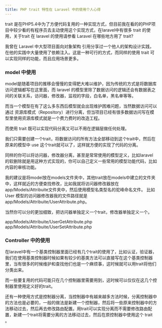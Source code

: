 ```yaml
---
title: PHP trait 特性在 Laravel 中的使用个人心得
---
```


trait 是在PHP5.4中为了方便代码复用的一种实现方式，但目前我在看的的PHP项目中较少看的有程序员去主动使用这个实现方式，在laravel中有很多 trait 的使用，关于trait 在 laravel 的使用请参看 Laravel 在哪些地方用了 trait?

我曾在 Laravel 中大型项目面向对象架构 引用分享过一个他人的架构设计实践，在他的实践中大量使用了依赖注入。这是一种可行的方式，而同样的使用 trait 可以实现同样的功能，而且应用场景更多。

### model 中使用

model是随着项目的推移会慢慢的变得肥大难以维护，因为传统的方式是将数据库访问逻辑都写在这里面，而 laravel 的模型里除了数据访问的逻辑还会有数据表之间的关联关系，访问器，修改器，监视的字段，白名单，黑名单等等。

而当一个模型在有了这么多东西后模型就会出现维护困难问题，当然数据访问可以通过 资源库模式（Repository）进行分离，但当项目已经有很多数据访问写在模型里使用资源库模式就是一个费力费时的改造工程。

而使用 trait 既可以实现代码分离又可以不用在逻辑层做任何处理。

我们只需要创建一个trait，将数据访问的所有方法全部移动到这个trait中，然后在原来的模型中 use 这个trait就可以了，这样就方便的实现了代码的分离。

同样的你可以将访问器，修改器分离，甚至是常常使用的模型定义，比如laravel的软删除就是用这种方式实现的，你可以自己定义一些常用的模型功能代码，比如内容的审核功能。

我的建议是将model放在models文件夹中，其他trait放在models中建立的文件夹中，这样就近的方便查找修改，比如我就将访问器修改器放在app/Models/Attribuite文件夹中，然后使用模型名类型名的驼峰命名文件。 比如 User 模型的访问器修改器我的文件路径就是app/Models/Attribuite/UserAttribute.php。

当然你可以分的更加细致，把访问器单独定义一个trait，修改器单独定义一个。

app/Models/Attribuite/UserGetAttribute.php app/Models/Attribuite/UserSetAttribute.php

### Controller 中的使用

在laravel中有一个基类控制器里面已经有几个trait的使用了，比如认证，验证器，我们在使用基类控制器时候如果有较少的基类方法可以直接写在这个基类控制器里，当有很多的时候维护和查找他们也是一个麻烦事，这时候就可以用trait将他们分类出来。

而一些要复用的代码可能只在几个控制器里需要用到，这时候可以仅仅在这几个控制器里使用定义好的trait。

还有一种使用方式是控制器分离，当控制器中有越来越多方法时候，分离控制器中的方法也是必要的，一般的做法是新建一个控制器，然后将一些原来控制器中的方法移动过去，然后再去修改路由配置。用trait可以实现分离而不需要修改路由配置，新建一个trait将需要分离的方法移动过去，然后在原控制器中使用这个 trait 。